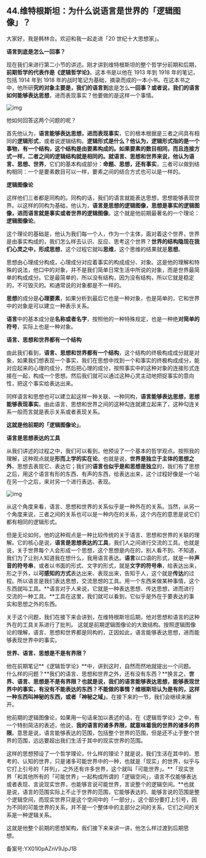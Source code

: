 ## 44.维特根斯坦：为什么说语言是世界的「逻辑图像」？
大家好，我是韩林合。欢迎和我一起走进「20 世纪十大思想家」。


**语言到底是怎么一回事？**


现在我们来进行第二小节的讲述。刚才讲到维特根斯坦的整个哲学分前期和后期，**前期哲学的代表作是《逻辑哲学论》**。这本书是以他在 1913 年到 1918 年的笔记，包括 1914 年到 1918 年的战时笔记为基础，摘录而成的一本小书。在这本书之中，他所研**究的对象主要是，我们的语言到**底是怎么**一回事？或者说，我们的语言如何能够表达思想**，进而表现事实？他要做的是这样一个事情。


![img](https://pic2.zhimg.com/v2-442692f8247fb925666d163cec222224.webp)

他如何回答这两个问题的呢？ 


首先他认为，**语言能够表达思想，进而表现事实**，它的根本根据是三者之间具有相同的**逻辑形式**，或者说逻辑结构。**逻辑形式是什么？**他认为，逻辑形式指的是一个事物，有一个结构，这个结构是由要素构成的。如果要素的数目相同，而且连接方式一样，二者之间的逻辑结构就是相同的。就语言、思想和世界来说，他认为**语言、思想、世界**，它们的基本构成部分：**命题、思想，还有事实**，三者可以做到结构相同：一个是要素数目可以一样，要素之间的结合方式也可以是一样的。 


**逻辑图像论**


这样他们三者都是同构的。同构的话，我们的语言就能表达思想，思想能够表现世界。以这样的同构为基础，他认为，**语言是思想的逻辑图像，思想是事实的逻辑图像，进而语言就是事实或者世界的逻辑图像**。这个就是他前期最著名的一个理论：**逻辑图像论**。


这个理论的基础是，他认为我们每一个人，作为一个主体，面对着这个世界，世界是由事实构成的，我们怎么样去认识、反应、思考这个世界？**世界的结构隐现在我们心灵之中，形成思想**，这个过程它就叫**思维**，这个思维的结果就是**思想**。 


思想由心理成分构成，心理成分对应着事实的构成成分、对象。这是他的理解和特殊的说法，他口中的对象，并不是我们简单日常生活中所说的对象，而是世界最简单的构成成分。它是最简单的，所以没有结构，因为没有结构，所以它就是稳定的，不可毁灭的。和通常说的对象都是不一样的。


**思想**的成分是**心理要素**，如果分析到最后它也是一种对象，也是简单的，它和世界中的对象是可以建立一种表示关系。 


**语言**中的基本成分是**名称或者名字**，按照他的一种特殊规定，也是一种绝**对简单的符号**，实际上也是一种对象。


**语言、思想和世界都有一个结构**


由此我们看到，**语言、思想和世界都有一个结构**，这个结构的终极构成成分就是对象，如果我们想表现一个事实，我们在思想中找到一个和事实的终极构成成分，能对应起来的心理的成分，然后把心理的成分，按照事实中的这种对象的连接形式连接在一起，构成一个思想。然后我们就可以通过这种心灵主动地把捉事实的意向性，把这个事实给表达出来。


同样语言和思想也可以建立起这样一种关联、一种同构，**语言能够表达思想，思想能够表现事实**。由此语言、思想和世界之间的这种勾连就建立起来了，这种勾连关系一般而言就是表示关系或者表现关系。


**这就是他前期的「逻辑图像论」**。


**语言是思想表达的工具**


从我们讲述的过程之中，我们可以看到，他预设了一个基本的哲学观点。按照我的理解，这种观点就是**形而上学的实在论**。也就是说，**世界是独立于主体的思想之外**，思想去表现它、表达它；我们的**语言也似乎是和思想是独立**的，我们有了思想之后，用这个语言有形的东西、有声的东西，给表达出来，这个过程好像是一个站在另一个之后，来对另一个进行表达、表现。


![img](https://pic3.zhimg.com/v2-4be753ca78f80555ca270d70deed8793.webp)

从这个角度来看，语言、思想和世界的关系似乎是一种外在的关系。当然，从另一个角度来说，三者之间的关系也可以是一种内在的关系，这个内在的意思是说它们都有相同的逻辑形式。 


但是无论如何，他的这种观点是一种比较传统的关于语言、思想和世界的关联的理解。它的核心是说，**语言是思想表达的工具**，我们人之间进行交流的工具。也就是说，关于世界每个人会形成一个思想，这个思想是内在的，别人看不到、不知道，我们为了让别人知道我在想什么，我用语言表达。**语言**以口语的形式，就是一种**声音的符号串**，或者以书面的形式、文字的形式，就是**文字的符号串**，给表达出来，形之于外，以**可感知的方式**表达出来、表现出来，告知于人，这个就是**传达**的过程。所以语言是我们表达思想，交流思想的工具。用一个东西来做某种事情，这个东西就叫工具。**语言对于人来说，它就是一种表达思想、传达思想，进而进行交流的一种工具。**工具在这里，我们就可以看到，它似乎是外在于要表达的事实和思想之外的东西。


关于这个问题，我们在接下来会讲到，在维特根斯坦后期，他对思想和语言的这种外在的工具关系进行了批判。 这就是前期逻辑图像论的大致结构。按照逻辑图像论的理解，语言、思想和世界都是同构的，正因如此，语言能够表达思想，进而能够表现世界中的事实。


**世界、语言、思想是不是有界限？**


他在前期笔记**《逻辑哲学论》**中，讲到这时，自然而然地就提出一个问题。什么样的问题？**我们的语言、思想和世界之外，还有没有东西？**换言之，**世界、语言、思想是不是有界限？**也就是说，我们的语言能够表达思想，能够表现世界中的事实，有没有不能表达的东西？不能做的事情？维根斯坦认为是有的，这样一种东西叫神秘的东西，或者**「神秘之域」**。在接下来的一节，我们会继续来展开。 


他前期的逻辑图像论，如果用一句话来加以表述的话，在《逻辑哲学论》之中，有一个特别简洁的表述，他说，**我的语言的诸多界限，就意味着我的世界的诸多的界限**。意思是说，语言能够表达的范围，包括整个世界的范围，但是还不止于整个世界的范围，远远要超出我们生活于其中的现实世界的范围。


这样的思想预设了一个哲学理论，什么样的理论？就是说，我们生活在其中的、思考的、认知的世界，只是诸多可能世界中的一种，也就是「现实」的世界，似乎与它打上引号的「并列」，之外还有许多世界，这个就叫「可能世界」。**「现实世界「和其他所有的「可能世界」一起构成所谓的「逻辑空间」，语言不仅能够表达或者表现、言说现实世界，也能够言说可能世界，言说整个的逻辑空间。**也就是说，语言的范围实际上不止于世界的范围，它能够表达的、能够言说的范围是整个逻辑空间，而现实世界只是这个空间中的「一部分」，这个部分要打上引号，因为不同的可能世界的关系，并不是一个整体中的主部分之间的关系，它们之间的关系是一种逻辑关系。 


这就是他整个前期的思想架构，我们接下来来讲一讲，他怎么样过渡到后期思想。 


备案号:YX01l0pAZnV9JpJ1B

